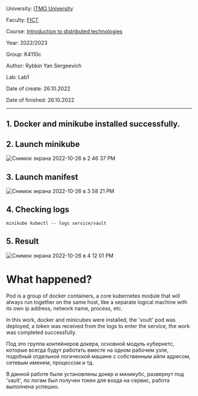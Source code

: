 University: [ITMO University](https://itmo.ru/ru/)

Faculty: [FICT](https://fict.itmo.ru)

Course: [Introduction to distributed technologies](https://github.com/itmo-ict-faculty/introduction-to-distributed-technologies)

Year: 2022/2023

Group: K4110c

Author: Rybkin Yan Sergeevich

Lab: Lab1

Date of create: 26.10.2022

Date of finished: 26.10.2022

---
## 1. Docker and minikube installed successfully.

## 2. Launch minikube
![Снимок экрана 2022-10-26 в 2 46 37 PM](https://user-images.githubusercontent.com/111576120/198018235-e220c30c-7649-4c2c-9005-28282290b6d8.png)

## 3. Launch manifest
![Снимок экрана 2022-10-26 в 3 58 21 PM](https://user-images.githubusercontent.com/111576120/198032865-1c0c2cfa-5876-4dd1-95c3-82c7e4a5ed86.png)

## 4. Checking logs 
```
minikube kubectl -- logs service/vault
```

## 5. Result
![Снимок экрана 2022-10-26 в 4 12 01 PM](https://user-images.githubusercontent.com/111576120/198034855-1512770d-72d2-468d-b55b-fa96e1c36c74.png)

# What happened?
Pod is a group of docker containers, a core kubernetes module that will always run together on the same host, like a separate logical machine with its own ip address, network name, process, etc.

In this work, docker and minicubes were installed, the 'voult' pod was deployed, a token was received from the logs to enter the service, the work was completed successfully.

Под это группа контейнеров докера, основной модуль кубернетс, которые всегда будут работать вместе на одном рабочем узле, подобный отдельной логической машине с собственным айпи адресом, сетевым именем, процессом и тд.

В данной работе были установлены докер и миникубс, развернут под 'vault', по логам был получен токен для входа на сервис, работа выполнена успешно.
